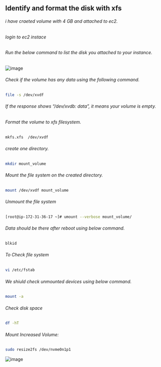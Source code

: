 ## Identify and format the disk with xfs

###### i have craeted volume with 4 GB and attached to ec2.

###### login to ec2 instace 

###### Run the below command to list the disk you attached to your instance.

![image](https://user-images.githubusercontent.com/48147995/195830902-3486112a-80b0-4432-8933-015679fc4f9e.png)

###### Check if the volume has any data using the following command.
````sh
file -s /dev/xvdf
````
###### If the response shows “/dev/xvdb: data”, it means your volume is empty.

###### Format the volume to xfs filesystem.
````sh
mkfs.xfs  /dev/xvdf
````
###### create one directory.
````sh
mkdir mount_volume
````
###### Mount the file system on the created directory.
````sh
mount /dev/xvdf mount_volume
````
###### Unmount the file system
````sh
[root@ip-172-31-36-17 ~]# umount --verbose mount_volume/
````
###### Data should be there after reboot using below command.
````sh
blkid
````

###### To Check file system 
````sh
vi /etc/fstab
````

###### We shiuld check unmounted devices using below command.
````sh
mount -a
````

###### Check disk space
````sh
df -hT
````

###### Mount Increased Volume:
````sh
sudo resize2fs /dev/nvme0n1p1
````

![image](https://user-images.githubusercontent.com/48147995/195832785-0e91eddb-5026-473c-8156-d194d9622a9f.png)
